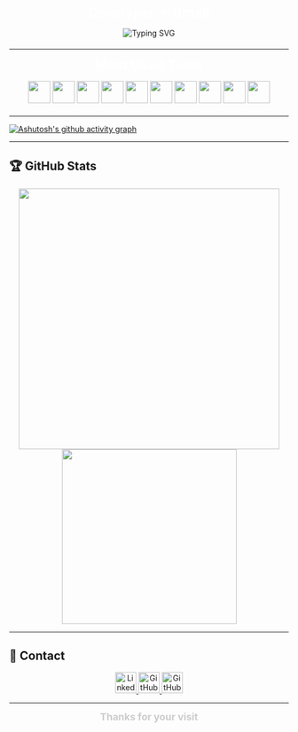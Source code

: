 <p align="center">
  <b style="color:#ffffff; font-size:1.5rem;">Developer in Brasil</b>
</p>

<div align="center" style="margin-bottom: 20px;">
  <img src="https://readme-typing-svg.demolab.com?font=Montserrat&size=24&pause=1000&color=cccccc&center=true&vCenter=true&width=550&lines=What+are+you+looking+for+here%3F;Student+at+SENAI+-+Software+Development;Web+%26+Mobile+Developer;Always+learning+%26+building!;In+love+with+mimilla" alt="Typing SVG" />
</div>

---
<p align="center">
  <b style="color:#ffffff; font-size:1.5rem;">Most Used Tools</b>
</p>
<div align="center" style="margin-bottom: 20px;">
  <img src="https://cdn.jsdelivr.net/gh/devicons/devicon/icons/python/python-plain.svg" width="40" />
  <img src="https://cdn.jsdelivr.net/gh/devicons/devicon/icons/mysql/mysql-original.svg" width="40" />
  <img src="https://cdn.jsdelivr.net/gh/devicons/devicon/icons/php/php-original.svg" width="40" />
  <img src="https://cdn.jsdelivr.net/gh/devicons/devicon/icons/html5/html5-plain.svg" width="40" />
  <img src="https://cdn.jsdelivr.net/gh/devicons/devicon/icons/css3/css3-plain.svg" width="40" />
  <img src="https://cdn.jsdelivr.net/gh/devicons/devicon/icons/javascript/javascript-plain.svg" width="40" />
  <img src="https://cdn.jsdelivr.net/gh/devicons/devicon/icons/git/git-original.svg" width="40" />
  <img src="https://cdn.jsdelivr.net/gh/devicons/devicon/icons/linux/linux-original.svg" width="40" />
  <img src="https://cdn.jsdelivr.net/gh/devicons/devicon/icons/dart/dart-original.svg" width="40" />
  <img src="https://cdn.jsdelivr.net/gh/devicons/devicon/icons/flutter/flutter-original.svg" width="40" />
</div>

---

[![Ashutosh's github activity graph](https://github-readme-activity-graph.vercel.app/graph?username=miguel-zacharias&bg_color=0d1117&color=cccccc&line=888888&point=ffffff&area=true&hide_border=true)](https://github.com/ashutosh00710/github-readme-activity-graph)

---

## 🏆 GitHub Stats
<div align="center" style="margin-top: 20px;">
<img 
  src="https://github-readme-stats.vercel.app/api?username=miguel-zacharias&show_icons=true&hide_border=true&count_private=true&title_color=ffffff&text_color=cccccc&icon_color=999999&bg_color=0d1117"
  width="470"
/>
<img
  src="https://github-readme-stats.vercel.app/api/top-langs/?username=miguel-zacharias&show_icons=true&hide_border=true&layout=compact&langs_count=8&title_color=ffffff&text_color=cccccc&icon_color=999999&bg_color=0d1117"
  width="315"
/>
</div>

---

## 🧷 Contact

<div align="center">

  <a href="https://www.linkedin.com/in/miguelzacharias" target="_blank">
    <img src="https://img.shields.io/badge/LinkedIn-0d1117?style=for-the-badge&logo=linkedin&logoColor=white" height="38" alt="LinkedIn" />
  </a>
  <a href="https://github.com/miguel-zacharias?tab=followers" target="_blank">
    <img src="https://img.shields.io/badge/GitHub-0d1117?style=for-the-badge&logo=github&logoColor=white" height="38" alt="GitHub Followers" />
  </a>
  <a href="https://github.com/miguel-zacharias?tab=repositories&sort=stargazers" target="_blank">
    <img src="https://img.shields.io/badge/Stars-0d1117?style=for-the-badge&logo=star&logoColor=yellow&color=444444" height="38" alt="GitHub Stars" />
  </a>

</div>

---

<div align="center">
  <b style="color:#cccccc; font-size:1.1rem;">Thanks for your visit </b>
</div>
